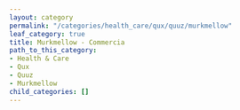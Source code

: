 ```yaml
---
layout: category
permalink: "/categories/health_care/qux/quuz/murkmellow"
leaf_category: true
title: Murkmellow - Commercia
path_to_this_category:
- Health & Care
- Qux
- Quuz
- Murkmellow
child_categories: []
---
```

